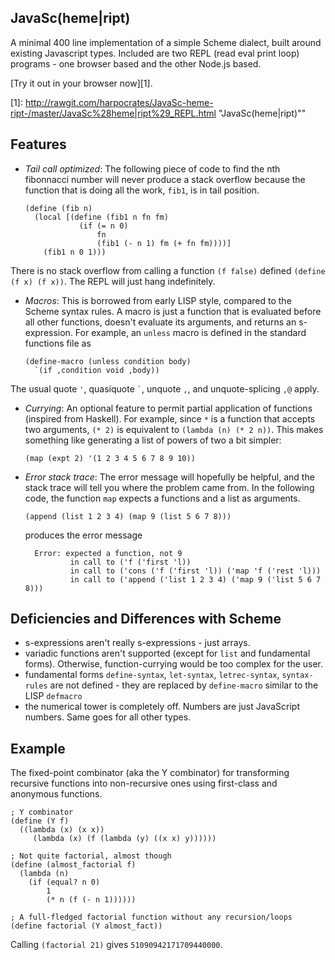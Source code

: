 ## JavaSc(heme|ript)

A minimal 400 line implementation of a simple Scheme dialect, built around existing Javascript types. Included are two REPL (read eval print loop) programs - one browser based and the other Node.js based.


[Try it out in your browser now][1].

[1]: http://rawgit.com/harpocrates/JavaSc-heme-ript-/master/JavaSc%28heme|ript%29_REPL.html "JavaSc(heme|ript)""

## Features

  * _Tail call optimized_: The following piece of code to find the nth fibonnacci number will never produce a stack overflow because the function that is doing all the work, `fib1`, is in tail position.

      ```racket
      (define (fib n)
        (local [(define (fib1 n fn fm)
                  (if (= n 0)
                      fn
                      (fib1 (- n 1) fm (+ fn fm))))]
          (fib1 n 0 1)))
      ```

   There is no stack overflow from calling a function `(f false)` defined `(define (f x) (f x))`. The REPL will just hang indefinitely.
  * _Macros_: This is borrowed from early LISP style, compared to the Scheme syntax rules. A macro is just a function that is evaluated before all other functions, doesn't evaluate its arguments, and returns an s-expression. For example, an `unless` macro is defined in the standard functions file as

      ```racket
      (define-macro (unless condition body)
        `(if ,condition void ,body))
      ```

   The usual quote `'`, quasiquote `` ` ``, unquote `,`, and unquote-splicing `,@` apply.
  * _Currying_: An optional feature to permit partial application of functions (inspired from Haskell). For example, since `*` is a function that accepts two arguments, `(* 2)` is equivalent to `(lambda (n) (* 2 n))`. This makes something like generating a list of powers of two a bit simpler:

      ```racket
      (map (expt 2) '(1 2 3 4 5 6 7 8 9 10))
      ```
  * _Error stack trace_: The error message will hopefully be helpful, and the stack trace will tell you where the problem came from. In the following code, the function `map` expects a functions and a list as arguments.

      ```racket
      (append (list 1 2 3 4) (map 9 (list 5 6 7 8)))
      ```

    produces the error message

      ```
        Error: expected a function, not 9
                in call to ('f ('first 'l))
                in call to ('cons ('f ('first 'l)) ('map 'f ('rest 'l)))
                in call to ('append ('list 1 2 3 4) ('map 9 ('list 5 6 7 8)))
      ```

## Deficiencies and Differences with Scheme

  * s-expressions aren't really s-expressions - just arrays.
  * variadic functions aren't supported (except for `list` and fundamental forms). Otherwise, function-currying would be too complex for the user.
  * fundamental forms `define-syntax`, `let-syntax`, `letrec-syntax`, `syntax-rules` are not defined - they are replaced by `define-macro` similar to the LISP `defmacro`
  * the numerical tower is completely off. Numbers are just JavaScript numbers. Same goes for all other types.

## Example

The fixed-point combinator (aka the Y combinator) for transforming recursive functions into non-recursive ones using first-class and anonymous functions.

```racket
; Y combinator
(define (Y f)
  ((lambda (x) (x x))
     (lambda (x) (f (lambda (y) ((x x) y))))))

; Not quite factorial, almost though
(define (almost_factorial f)
  (lambda (n)
    (if (equal? n 0)
        1
        (* n (f (- n 1))))))

; A full-fledged factorial function without any recursion/loops
(define factorial (Y almost_fact))
```

Calling `(factorial 21)` gives `51090942171709440000`.
